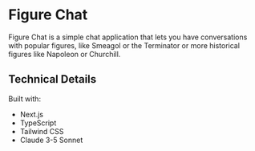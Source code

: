 # Figure Chat

Figure Chat is a simple chat application that lets you have conversations with popular figures, like Smeagol or the Terminator or more historical figures like Napoleon or Churchill.

## Technical Details

Built with:
- Next.js
- TypeScript
- Tailwind CSS
- Claude 3-5 Sonnet
